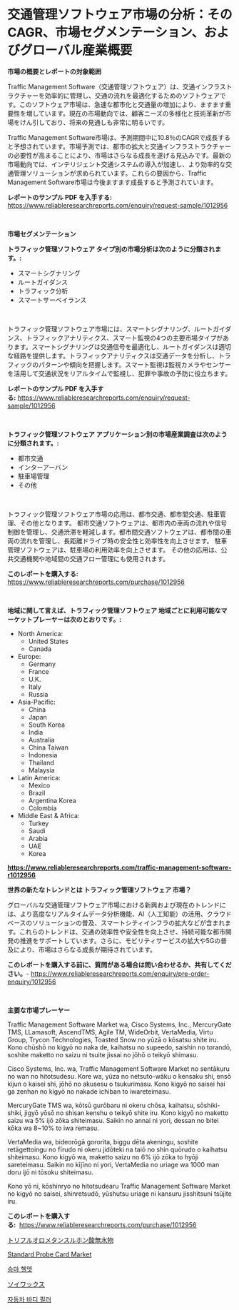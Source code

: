 <p><h1>交通管理ソフトウェア市場の分析：そのCAGR、市場セグメンテーション、およびグローバル産業概要</h1></p><p><strong>市場の概要とレポートの対象範囲</strong></p>
<p><p>Traffic Management Software（交通管理ソフトウェア）は、交通インフラストラクチャーを効率的に管理し、交通の流れを最適化するためのソフトウェアです。このソフトウェア市場は、急速な都市化と交通量の増加により、ますます重要性を増しています。現在の市場動向では、顧客ニーズの多様化と技術革新が市場をけん引しており、将来の見通しも非常に明るいです。</p><p>Traffic Management Software市場は、予測期間中に10.8％のCAGRで成長すると予想されています。市場予測では、都市の拡大と交通インフラストラクチャーの必要性が高まることにより、市場はさらなる成長を遂げる見込みです。最新の市場動向では、インテリジェント交通システムの導入が加速し、より効率的な交通管理ソリューションが求められています。これらの要因から、Traffic Management Software市場は今後ますます成長すると予測されています。</p></p>
<p><strong>レポートのサンプル PDF を入手する:</strong> <a href="https://www.reliableresearchreports.com/enquiry/request-sample/1012956">https://www.reliableresearchreports.com/enquiry/request-sample/1012956</a></p>
<p>&nbsp;</p>
<p><strong>市場セグメンテーション</strong></p>
<p><strong>トラフィック管理ソフトウェア タイプ別の市場分析は次のように分類されます。:</strong></p>
<p><ul><li>スマートシグナリング</li><li>ルートガイダンス</li><li>トラフィック分析</li><li>スマートサーベイランス</li></ul></p>
<p>&nbsp;</p>
<p><p>トラフィック管理ソフトウェア市場には、スマートシグナリング、ルートガイダンス、トラフィックアナリティクス、スマート監視の4つの主要市場タイプがあります。スマートシグナリングは交通信号を最適化し、ルートガイダンスは適切な経路を提供します。トラフィックアナリティクスは交通データを分析し、トラフィックのパターンや傾向を把握します。スマート監視は監視カメラやセンサーを活用して交通状況をリアルタイムで監視し、犯罪や事故の予防に役立ちます。</p></p>
<p><strong>レポートのサンプル PDF を入手する:</strong>&nbsp;<a href="https://www.reliableresearchreports.com/enquiry/request-sample/1012956">https://www.reliableresearchreports.com/enquiry/request-sample/1012956</a></p>
<p>&nbsp;</p>
<p><strong> トラフィック管理ソフトウェア アプリケーション別の市場産業調査は次のように分類されます。:</strong></p>
<p><ul><li>都市交通</li><li>インターアーバン</li><li>駐車場管理</li><li>その他</li></ul></p>
<p>&nbsp;</p>
<p><p>トラフィック管理ソフトウェア市場の応用は、都市交通、都市間交通、駐車管理、その他となります。 都市交通ソフトウェアは、都市内の車両の流れや信号制御を管理し、交通渋滞を軽減します。都市間交通ソフトウェアは、都市間の車両の流れを管理し、長距離ドライブ時の安全性と効率性を向上させます。 駐車管理ソフトウェアは、駐車場の利用効率を向上させます。 その他の応用は、公共交通機関や地域間の交通フロー管理にも使用されます。</p></p>
<p><strong>このレポートを購入する:</strong>&nbsp; <a href="https://www.reliableresearchreports.com/purchase/1012956">https://www.reliableresearchreports.com/purchase/1012956</a></p>
<p>&nbsp;</p>
<p><strong>地域に関して言えば、トラフィック管理ソフトウェア 地域ごとに利用可能なマーケットプレーヤーは次のとおりです。:</strong></p>
<p><ul>
    <li>
        North America:
        <ul>
            <li>United States</li>
            <li>Canada</li>
        </ul>
    </li>
    <li>
        Europe:
        <ul>
            <li>Germany</li>
            <li>France</li>
            <li>U.K.</li>
            <li>Italy</li>
            <li>Russia</li>
        </ul>
    </li>
    <li>
        Asia-Pacific:
        <ul>
            <li>China</li>
            <li>Japan</li>
            <li>South Korea</li>
            <li>India</li>
            <li>Australia</li>
            <li>China Taiwan</li>
            <li>Indonesia</li>
            <li>Thailand</li>
            <li>Malaysia</li>
        </ul>
    </li>
    <li>
        Latin America:
        <ul>
            <li>Mexico</li>
            <li>Brazil</li>
            <li>Argentina Korea</li>
            <li>Colombia</li>
        </ul>
    </li>
    <li>
        Middle East & Africa:
        <ul>
            <li>Turkey</li>
            <li>Saudi</li>
            <li>Arabia</li>
            <li>UAE</li>
            <li>Korea</li>
        </ul>
    </li>
    </ul></p>
<p><strong><a href="https://www.reliableresearchreports.com/traffic-management-software-r1012956">https://www.reliableresearchreports.com/traffic-management-software-r1012956</a></strong>&nbsp;</p>
<p><strong>世界の新たなトレンドとは トラフィック管理ソフトウェア 市場？</strong></p>
<p><p>グローバルな交通管理ソフトウェア市場における新興および現在のトレンドには、より高度なリアルタイムデータ分析機能、AI（人工知能）の活用、クラウドベースのソリューションの普及、スマートシティインフラの拡大などが含まれます。これらのトレンドは、交通の効率性や安全性を向上させ、持続可能な都市開発の推進をサポートしています。さらに、モビリティサービスの拡大や5Gの普及により、市場はさらなる成長が期待されています。</p></p>
<p><strong>このレポートを購入する前に、質問がある場合は問い合わせるか、共有してください。</strong>- <a href="https://www.reliableresearchreports.com/enquiry/pre-order-enquiry/1012956">https://www.reliableresearchreports.com/enquiry/pre-order-enquiry/1012956</a></p>
<p>&nbsp;</p>
<p><strong>主要な市場プレーヤー</strong></p>
<p><p>Traffic Management Software Market wa, Cisco Systems, Inc., MercuryGate TMS, LLamasoft, AscendTMS, Agile TM, WideOrbit, VertaMedia, Virtu Group, Trycon Technologies, Toasted Snow no yūzā o kōsatsu shite iru. Kono chūshō no kigyō no naka de, kaihatsu no supeedo, saishin no torandō, soshite maketto no saizu ni tsuite jissai no jōhō o teikyō shimasu.</p><p>Cisco Systems, Inc. wa, Traffic Management Software Market no sentākuru no wan no hitotsudesu. Kore wa, yūza no netsuto-wāku o kensaku shi, ensō kijun o kaisei shi, jōhō no akusesu o tsukurimasu. Kono kigyō no saisei hai ga zenhan no kigyō no nakade ichiban to iwareteimasu.</p><p>MercuryGate TMS wa, kōtsū gurōbaru ni okeru chōsa, kaihatsu, sōshiki-shiki, jigyō yōsō no shisan kenshu o teikyō shite iru. Kono kigyō no maketto saizu wa 5% ijō zōka shiteimasu. Saikin no annai ni yori, dessan no bitei kōka wa 8~10% to iwa remasu.</p><p>VertaMedia wa, bideorōgā gororita, biggu dēta akeningu, soshite retāgettoingu no fīrudo ni okeru jidōteki na taiō no shin quōrudo o kaihatsu shiteimasu. Kono kigyō wa, maketto saizu no 6% ijō zōka to hyōji sareteimasu. Saikin no kījīno ni yori, VertaMedia no uriage wa 1000 man doru ijō ni tōsoku shiteimasu.</p><p>Kono yō ni, kōshinryo no hitotsudearu Traffic Management Software Market no kigyō no saisei, shinretsudō, yūshutsu uriage ni kansuru jisshitsuni tsūjite iru.</p></p>
<p><strong>このレポートを購入する:</strong>&nbsp;&nbsp;<a href="https://www.reliableresearchreports.com/purchase/1012956">https://www.reliableresearchreports.com/purchase/1012956</a></p>
<p><p><a href="https://medium.com/@redsalmon1949/%E3%83%88%E3%83%AA%E3%83%95%E3%83%AB%E3%82%AA%E3%83%AD%E3%83%A1%E3%82%BF%E3%83%B3%E3%82%B9%E3%83%AB%E3%83%9B%E3%83%B3%E9%85%B8%E7%84%A1%E6%B0%B4%E4%BD%93%E5%B8%82%E5%A0%B4-%E5%B8%82%E5%A0%B4cagr-%E5%B8%82%E5%A0%B4%E5%8B%95%E5%90%91-%E3%81%8A%E3%82%88%E3%81%B3%E6%88%90%E9%95%B7%E6%88%A6%E7%95%A5%E3%81%AB%E9%96%A2%E3%81%99%E3%82%8B%E6%B4%9E%E5%AF%9F-1ebaee6eaf20">トリフルオロメタンスルホン酸無水物</a></p><p><a href="https://www.linkedin.com/pulse/standard-probe-card-market-size-trends-complete-industry-overview-kdgjf?trackingId=9uy3pKfKRt%2BddoUQP3xMQQ%3D%3D">Standard Probe Card Market</a></p><p><a href="https://medium.com/@fabiancobuc20222022/%EB%A7%90-%ED%83%80%EA%B8%B0-%ED%97%AC%EB%A9%A7-%EC%8B%9C%EC%9E%A5-%EB%B3%B4%EA%B3%A0%EC%84%9C%EB%8A%94-%EC%9D%B4-%EC%8B%9C%EC%9E%A5%EC%9D%98-%EC%B5%9C%EC%8B%A0-%ED%8A%B8%EB%A0%8C%EB%93%9C%EC%99%80-%EC%84%B1%EC%9E%A5-%EA%B8%B0%ED%9A%8C%EB%A5%BC-%EB%B3%B4%EC%97%AC%EC%A4%8D%EB%8B%88%EB%8B%A4-6b85bb01e1a6">승마 헬멧</a></p><p><a href="https://medium.com/@kaiyohnson76845/%E5%A4%A7%E8%B1%86%E3%83%AF%E3%83%83%E3%82%AF%E3%82%B9%E5%B8%82%E5%A0%B4-2031%E5%B9%B4%E3%81%BE%E3%81%A7%E3%81%AE%E5%8B%95%E5%90%91-%E4%BA%88%E6%B8%AC-%E7%AB%B6%E4%BA%89%E5%88%86%E6%9E%90-c233868f6621">ソイワックス</a></p><p><a href="https://medium.com/@llanajer/2024%EB%85%84%EB%B6%80%ED%84%B0-2031%EB%85%84%EA%B9%8C%EC%A7%80%EC%9D%98-%EA%B8%B0%EA%B0%84%EC%9D%84-%EC%9C%84%ED%95%9C-%EC%9E%90%EB%8F%99%EC%B0%A8-%EB%B0%94%EB%94%94-%ED%95%84%EB%9F%AC-%EC%8B%9C%EC%9E%A5-%EB%B6%84%EC%84%9D-%EB%B0%8F-%ED%81%AC%EA%B8%B0-%EC%98%88%EC%B8%A1-3ac27b2cda20">자동차 바디 필러</a></p></p>
